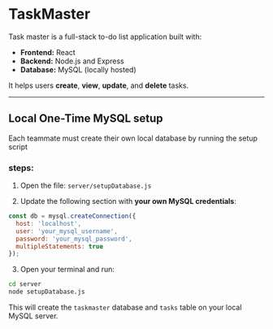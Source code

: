 # TaskMaster
Task master is a full-stack to-do list application built with: 
- **Frontend:** React
- **Backend:** Node.js and Express
- **Database:** MySQL (locally hosted)

It helps users **create**, **view**, **update**, and **delete** tasks.

---


## Local One-Time MySQL setup
Each teammate must create their own local database by running the setup script

### steps:
1. Open the file: 
   `server/setupDatabase.js`

2. Update the following section with **your own MySQL credentials**:

```js
const db = mysql.createConnection({
  host: 'localhost',
  user: 'your_mysql_username',
  password: 'your_mysql_password',
  multipleStatements: true
});
```

3. Open your terminal and run:
```bash
cd server
node setupDatabase.js
```

This will create the `taskmaster` database and `tasks` table on your local MySQL server.
